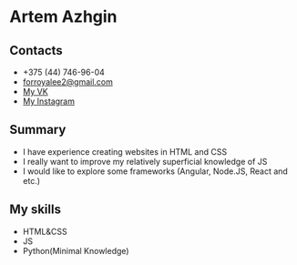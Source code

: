 # Artem Azhgin

## Contacts

* +375 (44) 746-96-04
* forroyalee2@gmail.com
* [My VK](https://vk.com/id567761064)
* [My Instagram](https://www.instagram.com/xstep_artem/)

## Summary

* I have experience creating websites in HTML and CSS
* I really want to improve my relatively superficial knowledge of JS
* I would like to explore some frameworks (Angular, Node.JS, React and etc.)

## My skills

* HTML&CSS
* JS
* Python(Minimal Knowledge)
